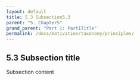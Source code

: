 ```yaml
---
layout: default
title: 5.3 Subsection5.3
parent: "5. Chapter5"
grand_parent: "Part 1: Part1Title"
permalink: /docs/motivation/taxonomy/principles/
---
```


## 5.3 Subsection title

Subsection content
